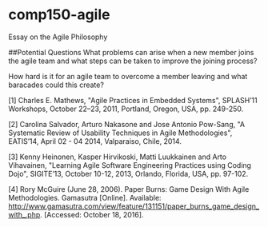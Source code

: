 # comp150-agile
Essay on the Agile Philosophy

##Potential Questions
What problems can arise when a new member joins the agile team and what steps can be taken to improve the joining process?

How hard is it for an agile team to overcome a member leaving and what baracades could this create?



[1] Charles E. Mathews, "Agile Practices in Embedded Systems", SPLASH’11 Workshops, October 22–23, 2011, Portland, Oregon, USA, pp. 249-250.

[2] Carolina Salvador, Arturo Nakasone and Jose Antonio Pow-Sang, "A Systematic Review of Usability Techniques in Agile Methodologies", EATIS’14, April 02 - 04 2014, Valparaiso, Chile, 2014.

[3] Kenny Heinonen, Kasper Hirvikoski, Matti Luukkainen and Arto Vihavainen, "Learning Agile Software Engineering Practices using Coding Dojo", SIGITE’13, October 10-12, 2013, Orlando, Florida, USA, pp. 97-102.

[4] Rory McGuire (June 28, 2006). Paper Burns: Game Design With Agile Methodologies. Gamasutra [Online]. Available: http://www.gamasutra.com/view/feature/131151/paper_burns_game_design_with_.php. [Accessed: October 18, 2016].
